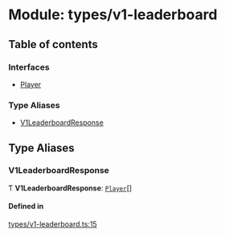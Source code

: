 # Module: types/v1-leaderboard

## Table of contents

### Interfaces

- [Player](../interfaces/types_v1_leaderboard.Player.md)

### Type Aliases

- [V1LeaderboardResponse](types_v1_leaderboard.md#v1leaderboardresponse)

## Type Aliases

### V1LeaderboardResponse

Ƭ **V1LeaderboardResponse**: [`Player`](../interfaces/types_v1_leaderboard.Player.md)[]

#### Defined in

[types/v1-leaderboard.ts:15](https://github.com/jameslinimk/unofficial-valorant-api/blob/d5a8de3/package/src/types/v1-leaderboard.ts#L15)
